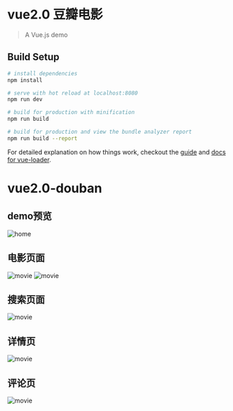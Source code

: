 # vue2.0 豆瓣电影
> A Vue.js demo 
## Build Setup

``` bash
# install dependencies
npm install

# serve with hot reload at localhost:8080
npm run dev

# build for production with minification
npm run build

# build for production and view the bundle analyzer report
npm run build --report
```

For detailed explanation on how things work, checkout the [guide](http://vuejs-templates.github.io/webpack/) and [docs for vue-loader](http://vuejs.github.io/vue-loader).
# vue2.0-douban
## demo预览
![home](https://github.com/328015946/vue2.0-douban/blob/master/src/assets/image/1.png)
## 电影页面
![movie](https://github.com/328015946/vue2.0-douban/blob/master/src/assets/image/2.png)
![movie](https://github.com/328015946/vue2.0-douban/blob/master/src/assets/image/3.png)
## 搜索页面
![movie](https://github.com/328015946/vue2.0-douban/blob/master/src/assets/image/4.png)
## 详情页
![movie](https://github.com/328015946/vue2.0-douban/blob/master/src/assets/image/5.png)
## 评论页
![movie](https://github.com/328015946/vue2.0-douban/blob/master/src/assets/image/6.png)

